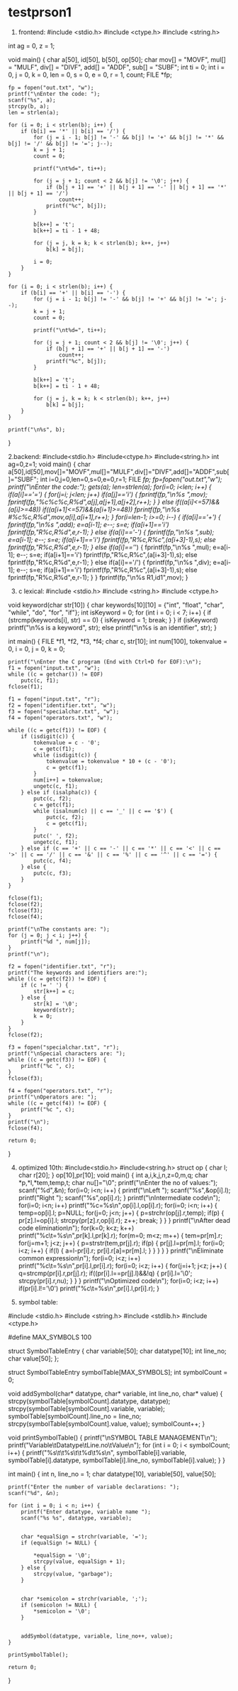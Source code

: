 # testprson1












1. frontend:
#include <stdio.h>
#include <ctype.h>
#include <string.h>

int ag = 0, z = 1;

void main() {
    char a[50], id[50], b[50], op[50];
    char mov[] = "MOVF", mul[] = "MULF", div[] = "DIVF", add[] = "ADDF", sub[] = "SUBF";
    int ti = 0;
    int i = 0, j = 0, k = 0, len = 0, s = 0, e = 0, r = 1, count;
    FILE *fp;

    fp = fopen("out.txt", "w");
    printf("\nEnter the code: ");
    scanf("%s", a);
    strcpy(b, a);
    len = strlen(a);

    for (i = 0; i < strlen(b); i++) {
        if (b[i] == '*' || b[i] == '/') {
            for (j = i - 1; b[j] != '-' && b[j] != '+' && b[j] != '*' && b[j] != '/' && b[j] != '='; j--);
            k = j + 1;
            count = 0;

            printf("\nt%d=", ti++);

            for (j = j + 1; count < 2 && b[j] != '\0'; j++) {
                if (b[j + 1] == '+' || b[j + 1] == '-' || b[j + 1] == '*' || b[j + 1] == '/')
                    count++;
                printf("%c", b[j]);
            }

            b[k++] = 't';
            b[k++] = ti - 1 + 48;

            for (j = j, k = k; k < strlen(b); k++, j++)
                b[k] = b[j];

            i = 0;
        }
    }

    for (i = 0; i < strlen(b); i++) {
        if (b[i] == '+' || b[i] == '-') {
            for (j = i - 1; b[j] != '-' && b[j] != '+' && b[j] != '='; j--);
            k = j + 1;
            count = 0;

            printf("\nt%d=", ti++);

            for (j = j + 1; count < 2 && b[j] != '\0'; j++) {
                if (b[j + 1] == '+' || b[j + 1] == '-')
                    count++;
                printf("%c", b[j]);
            }

            b[k++] = 't';
            b[k++] = ti - 1 + 48;

            for (j = j, k = k; k < strlen(b); k++, j++)
                b[k] = b[j];
        }
    }

    printf("\n%s", b);
}

2.backend:
#include<stdio.h>
#include<ctype.h>
#include<string.h>
int ag=0,z=1;
void main()
{
	char
	a[50],id[50],mov[]="MOVF",mul[]="MULF",div[]="DIVF",add[]="ADDF",sub[]="SUBF";
	int i=0,j=0,len=0,s=0,e=0,r=1;
	FILE *fp;
	fp=fopen("out.txt","w");
	printf("\nEnter the code:");
	gets(a);
	len=strlen(a);
	for(i=0; i<len; i++)
	{
		if(a[i]=='=')
		{
			for(j=i; j<len; j++)
				if(a[j]=='i')
				{
					fprintf(fp,"\n%s ",mov);
					fprintf(fp,"%c%c%c,R%d",a[j],a[j+1],a[j+2],r++);
				}
		}
		else if((a[i]<=57)&&(a[i]>=48))
			if((a[i+1]<=57)&&(a[i+1]>=48))
				fprintf(fp,"\n%s #%c%c,R%d",mov,a[i],a[i+1],r++);
	}
	for(i=len-1; i>=0; i--)
	{
		if(a[i]=='+')
		{
			fprintf(fp,"\n%s ",add);
			e=a[i-1];
			e--;
			s=e;
			if(a[i+1]=='i')
				fprintf(fp,"R%c,R%d",e,r-1);
		}
		else if(a[i]=='-')
		{
			fprintf(fp,"\n%s ",sub);
			e=a[i-1];
			e--;
			s=e;
			if(a[i+1]=='i')
				fprintf(fp,"R%c,R%c",(a[i+3]-1),s);
			else
				fprintf(fp,"R%c,R%d",e,r-1);
		}
		else if(a[i]=='*')
		{
			fprintf(fp,"\n%s ",mul);
			e=a[i-1];
			e--;
			s=e;
			if(a[i+1]=='i')
				fprintf(fp,"R%c,R%c",(a[i+3]-1),s);
			else
				fprintf(fp,"R%c,R%d",e,r-1);
		}
		else if(a[i]=='/')
		{
			fprintf(fp,"\n%s ",div);
			e=a[i-1];
			e--;
			s=e;
			if(a[i+1]=='i')
				fprintf(fp,"R%c,R%c",(a[i+3]-1),s);
			else
				fprintf(fp,"R%c,R%d",e,r-1);
		}
	}
	fprintf(fp,"\n%s R1,id1",mov);
}

3. c lexical:
#include <stdio.h>
#include <string.h>
#include <ctype.h>

void keyword(char str[10]) {
    char keywords[10][10] = {"int", "float", "char", "while", "do", "for", "if"};
    int isKeyword = 0;
    for (int i = 0; i < 7; i++) {
        if (strcmp(keywords[i], str) == 0) {
            isKeyword = 1;
            break;
        }
    }
    if (isKeyword)
        printf("\n%s is a keyword", str);
    else
        printf("\n%s is an identifier", str);
}

int main() {
    FILE *f1, *f2, *f3, *f4;
    char c, str[10];
    int num[100], tokenvalue = 0, i = 0, j = 0, k = 0;

    printf("\nEnter the C program (End with Ctrl+D for EOF):\n");
    f1 = fopen("input.txt", "w");
    while ((c = getchar()) != EOF)
        putc(c, f1);
    fclose(f1);

    f1 = fopen("input.txt", "r");
    f2 = fopen("identifier.txt", "w");
    f3 = fopen("specialchar.txt", "w");
    f4 = fopen("operators.txt", "w");

    while ((c = getc(f1)) != EOF) {
        if (isdigit(c)) {
            tokenvalue = c - '0';
            c = getc(f1);
            while (isdigit(c)) {
                tokenvalue = tokenvalue * 10 + (c - '0');
                c = getc(f1);
            }
            num[i++] = tokenvalue;
            ungetc(c, f1);
        } else if (isalpha(c)) {
            putc(c, f2);
            c = getc(f1);
            while (isalnum(c) || c == '_' || c == '$') {
                putc(c, f2);
                c = getc(f1);
            }
            putc(' ', f2);
            ungetc(c, f1);
        } else if (c == '+' || c == '-' || c == '*' || c == '<' || c == '>' || c == '/' || c == '&' || c == '%' || c == '^' || c == '=') {
            putc(c, f4);
        } else {
            putc(c, f3);
        }
    }

    fclose(f1);
    fclose(f2);
    fclose(f3);
    fclose(f4);

    printf("\nThe constants are: ");
    for (j = 0; j < i; j++) {
        printf("%d ", num[j]);
    }
    printf("\n");

    f2 = fopen("identifier.txt", "r");
    printf("The keywords and identifiers are:");
    while ((c = getc(f2)) != EOF) {
        if (c != ' ') {
            str[k++] = c;
        } else {
            str[k] = '\0';
            keyword(str);
            k = 0;
        }
    }
    fclose(f2);

    f3 = fopen("specialchar.txt", "r");
    printf("\nSpecial characters are: ");
    while ((c = getc(f3)) != EOF) {
        printf("%c ", c);
    }
    fclose(f3);

    f4 = fopen("operators.txt", "r");
    printf("\nOperators are: ");
    while ((c = getc(f4)) != EOF) {
        printf("%c ", c);
    }
    printf("\n");
    fclose(f4);

    return 0;
}


4. optimized 10th:
#include<stdio.h>
#include<string.h>
struct op
{
	char l;
	char r[20];
} op[10],pr[10];
void main()
{
	int a,i,k,j,n,z=0,m,q;
	char *p,*l,*tem,temp,t;
	char nu[]="\0";
	printf("\nEnter the no of values:");
	scanf("%d",&n);
	for(i=0; i<n; i++)
	{
		printf("\nLeft ");
		scanf("%s",&op[i].l);
		printf("Right ");
		scanf("%s",op[i].r);
	}
	printf("\nIntermediate code\n");
	for(i=0; i<n; i++)
		printf("%c=%s\n",op[i].l,op[i].r);
	for(i=0; i<n; i++)
	{
		temp=op[i].l;
		p=NULL;
		for(j=0; j<n; j++)
		{
			p=strchr(op[j].r,temp);
			if(p)
			{
				pr[z].l=op[i].l;
				strcpy(pr[z].r,op[i].r);
				z++;
				break;
			}
		}
	}
	printf("\nAfter dead code elimination\n");
	for(k=0; k<z; k++)
		printf("%c\t=%s\n",pr[k].l,pr[k].r);
	for(m=0; m<z; m++)
	{
		tem=pr[m].r;
		for(j=m+1; j<z; j++)
		{
			p=strstr(tem,pr[j].r);
			if(p)
			{
				pr[j].l=pr[m].l;
				for(i=0; i<z; i++)
				{
					if(l)
					{
						a=l-pr[i].r;
						pr[i].r[a]=pr[m].l;
					}
				}
			}
		}
	}
	printf("\nEliminate common expression\n");
	for(i=0; i<z; i++)
		printf("%c\t=%s\n",pr[i].l,pr[i].r);
	for(i=0; i<z; i++)
	{
		for(j=i+1; j<z; j++)
		{
			q=strcmp(pr[i].r,pr[j].r);
			if((pr[i].l==pr[j].l)&&!q)
			{
				pr[i].l='\0';
				strcpy(pr[i].r,nu);
			}
		}
	}
	printf("\nOptimized code\n");
	for(i=0; i<z; i++)
		if(pr[i].l!='\0')
			printf("%c\t=%s\n",pr[i].l,pr[i].r);
}

5. symbol table:

#include <stdio.h>
#include <string.h>
#include <stdlib.h>
#include <ctype.h>

#define MAX_SYMBOLS 100

struct SymbolTableEntry {
    char variable[50];
    char datatype[10];
    int line_no;
    char value[50];
};

struct SymbolTableEntry symbolTable[MAX_SYMBOLS];
int symbolCount = 0;


void addSymbol(char* datatype, char* variable, int line_no, char* value) {
    strcpy(symbolTable[symbolCount].datatype, datatype);
    strcpy(symbolTable[symbolCount].variable, variable);
    symbolTable[symbolCount].line_no = line_no;
    strcpy(symbolTable[symbolCount].value, value);
    symbolCount++;
}


void printSymbolTable() {
    printf("\nSYMBOL TABLE MANAGEMENT\n");
    printf("Variable\tDatatype\tLine.no\tValue\n");
    for (int i = 0; i < symbolCount; i++) {
        printf("%s\t\t%s\t\t%d\t%s\n", symbolTable[i].variable,
               symbolTable[i].datatype, symbolTable[i].line_no, symbolTable[i].value);
    }
}

int main() {
    int n, line_no = 1;
    char datatype[10], variable[50], value[50];

    printf("Enter the number of variable declarations: ");
    scanf("%d", &n);

    for (int i = 0; i < n; i++) {
        printf("Enter datatype, variable name ");
        scanf("%s %s", datatype, variable);

       
        char *equalSign = strchr(variable, '=');
        if (equalSign != NULL) {
            
            *equalSign = '\0'; 
            strcpy(value, equalSign + 1); 
        } else {
            strcpy(value, "garbage"); 
        }

       
        char *semicolon = strchr(variable, ';');
        if (semicolon != NULL) {
            *semicolon = '\0';
        }

        
        addSymbol(datatype, variable, line_no++, value);
    }

    printSymbolTable();

    return 0;
}
